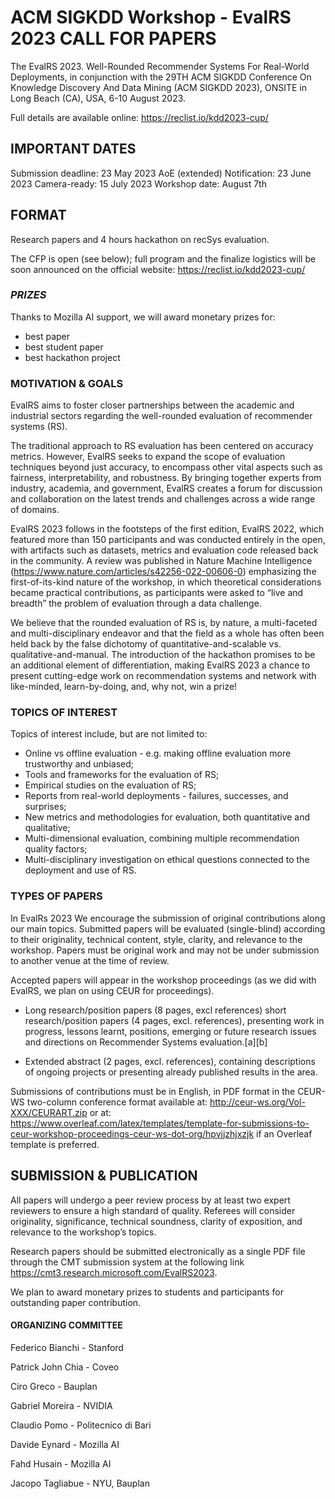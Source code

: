 # ACM SIGKDD Workshop - EvalRS 2023 CALL FOR PAPERS


The EvalRS 2023. Well-Rounded Recommender Systems For Real-World Deployments,
in conjunction with the 29TH ACM SIGKDD Conference On Knowledge Discovery And
Data Mining (ACM SIGKDD 2023), ONSITE in Long Beach (CA), USA, 6-10 August 2023.


Full details are available online: https://reclist.io/kdd2023-cup/


## IMPORTANT DATES
Submission deadline: 23 May 2023 AoE (extended)
Notification: 23 June 2023
Camera-ready: 15 July 2023
Workshop date: August 7th


## FORMAT
Research papers and 4 hours hackathon on recSys evaluation. 


The CFP is open (see below); full program and the finalize logistics will be soon announced on the official website: https://reclist.io/kdd2023-cup/


### _PRIZES_
Thanks to Mozilla AI support, we will award monetary prizes for:
* best paper
* best student paper
* best hackathon project


### MOTIVATION & GOALS
EvalRS aims to foster closer partnerships between the academic and industrial sectors regarding the well-rounded evaluation of recommender systems (RS).  


The traditional approach to RS evaluation has been centered on accuracy metrics. However, EvalRS seeks to expand the scope of evaluation techniques beyond just accuracy, to encompass other vital aspects such as fairness, interpretability, and robustness. By bringing together experts from industry, academia, and government, EvalRS creates a forum for discussion and collaboration on the latest trends and challenges across a wide
range of domains. 


EvalRS 2023 follows in the footsteps of the first edition, EvalRS 2022, which featured more than 150 participants and was conducted entirely in the open, with artifacts such as datasets, metrics and evaluation code released back in the community. A review was published in Nature Machine Intelligence (https://www.nature.com/articles/s42256-022-00606-0) emphasizing the first-of-its-kind nature of the workshop, in which theoretical considerations became practical contributions, as participants were asked to “live and breadth” the problem of evaluation through a data challenge. 


We believe that the rounded evaluation of RS is, by nature, a multi-faceted and multi-disciplinary endeavor and that the field as a whole has often been held back by the false dichotomy of
quantitative-and-scalable vs. qualitative-and-manual. The introduction of the hackathon promises to be an additional element of differentiation, making EvalRS 2023 a chance to present cutting-edge work on recommendation systems and network with like-minded, learn-by-doing, and, why not, win a prize!


### TOPICS OF INTEREST
Topics of interest include, but are not limited to:
- Online vs offline evaluation - e.g. making offline evaluation more trustworthy and unbiased;
- Tools and frameworks for the evaluation of RS;
- Empirical studies on the evaluation of RS;
- Reports from real-world deployments - failures, successes, and surprises;
- New metrics and methodologies for evaluation, both quantitative and qualitative;
- Multi-dimensional evaluation, combining multiple recommendation quality factors;
- Multi-disciplinary investigation on ethical questions connected to the deployment and use of RS.


### TYPES OF PAPERS
In EvalRs 2023 We encourage the submission of original contributions along our main topics. Submitted papers will be evaluated (single-blind) according to their originality, technical content, style, clarity, and relevance to the workshop. Papers must be original work and may not be under submission to another venue at the time of review. 


Accepted papers will appear in the workshop proceedings (as we did with EvalRS, we plan on using CEUR for proceedings). 


- Long research/position papers (8 pages, excl references) short research/position papers (4 pages, excl. references), presenting work in
progress, lessons learnt, positions, emerging or future research issues and
directions on Recommender Systems evaluation.[a][b]


- Extended abstract (2 pages, excl. references), containing descriptions of ongoing
projects or presenting already published results in the area.


Submissions of contributions must be in English, in PDF format in the CEUR-WS two-column conference format available at: http://ceur-ws.org/Vol-XXX/CEURART.zip
or at: https://www.overleaf.com/latex/templates/template-for-submissions-to-ceur-workshop-proceedings-ceur-ws-dot-org/hpvjjzhjxzjk if an Overleaf template is preferred.


## SUBMISSION & PUBLICATION
All papers will undergo a peer review process by at least two expert reviewers to ensure a high standard of quality. Referees will consider originality, significance, technical soundness, clarity of exposition, and relevance to the workshop’s topics.


Research papers should be submitted electronically as a single PDF file through the CMT submission system at the following link https://cmt3.research.microsoft.com/EvalRS2023.


We plan to award monetary prizes to students and participants for outstanding paper contribution.


#### ORGANIZING COMMITTEE
Federico Bianchi - Stanford

Patrick John Chia - Coveo

Ciro Greco - Bauplan

Gabriel Moreira - NVIDIA

Claudio Pomo - Politecnico di Bari

Davide Eynard - Mozilla AI

Fahd Husain - Mozilla AI

Jacopo Tagliabue - NYU, Bauplan
